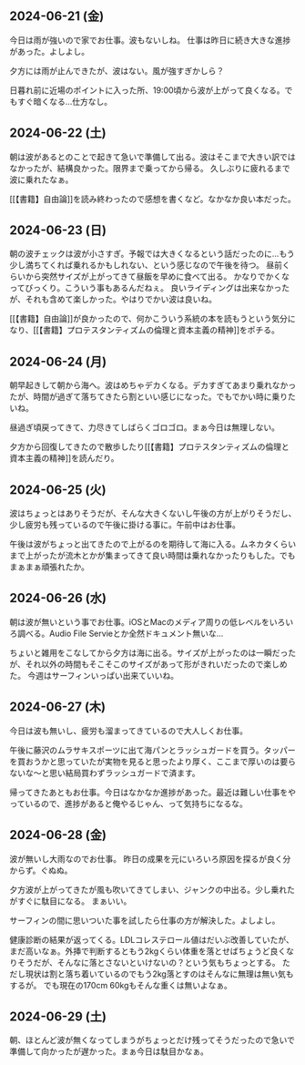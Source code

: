 ## 2024-06-21 (金)

今日は雨が強いので家でお仕事。波もないしね。
仕事は昨日に続き大きな進捗があった。よしよし。

夕方には雨が止んできたが、波はない。風が強すぎかしら？

日暮れ前に近場のポイントに入った所、19:00頃から波が上がって良くなる。でもすぐ暗くなる…仕方なし。

## 2024-06-22 (土)

朝は波があるとのことで起きて急いで準備して出る。波はそこまで大きい訳ではなかったが、結構良かった。限界まで乗ってから帰る。
久しぶりに疲れるまで波に乗れたなぁ。

[[【書籍】自由論]]を読み終わったので感想を書くなど。なかなか良い本だった。

## 2024-06-23 (日)

朝の波チェックは波が小さすぎ。予報では大きくなるという話だったのに…もう少し満ちてくれば乗れるかもしれない、という感じなので午後を待つ。
昼前くらいから突然サイズが上がってきて昼飯を早めに食べて出る。
かなりでかくなってびっくり。こういう事もあるんだねぇ。
良いライディングは出来なかったが、それも含めて楽しかった。やはりでかい波は良いね。

[[【書籍】自由論]]が良かったので、何かこういう系統の本を読もうという気分になり、[[【書籍】プロテスタンティズムの倫理と資本主義の精神]]をポチる。

## 2024-06-24 (月)

朝早起きして朝から海へ。波はめちゃデカくなる。デカすぎてあまり乗れなかったが、時間が過ぎて落ちてきたら割といい感じになった。でもでかい時に乗りたいね。

昼過ぎ頃戻ってきて、力尽きてしばらくゴロゴロ。まぁ今日は無理しない。

夕方から回復してきたので散歩したり[[【書籍】プロテスタンティズムの倫理と資本主義の精神]]を読んだり。

## 2024-06-25 (火)

波はちょっとはありそうだが、そんな大きくないし午後の方が上がりそうだし、少し疲労も残っているので午後に掛ける事に。午前中はお仕事。

午後は波がちょっと出てきたので上がるのを期待して海に入る。ムネカタくらいまで上がったが流木とかが集まってきて良い時間は乗れなかったりもした。でもまぁまぁ頑張れたか。

## 2024-06-26 (水)

朝は波が無いという事でお仕事。iOSとMacのメディア周りの低レベルをいろいろ調べる。Audio File Servieとか全然ドキュメント無いな…

ちょいと雑用をこなしてから夕方は海に出る。サイズが上がったのは一瞬だったが、それ以外の時間もそこそこのサイズがあって形がきれいだったので楽しめた。
今週はサーフィンいっぱい出来ていいね。

## 2024-06-27 (木)

今日は波も無いし、疲労も溜まってきているので大人しくお仕事。

午後に藤沢のムラサキスポーツに出て海パンとラッシュガードを買う。タッパーを買おうかと思っていたが実物を見ると思ったより厚く、ここまで厚いのは要らないな〜と思い結局買わずラッシュガードで済ます。

帰ってきたあともお仕事。今日はなかなか進捗があった。最近は難しい仕事をやっているので、進捗があると俺やるじゃん、って気持ちになるな。

## 2024-06-28 (金)

波が無いし大雨なのでお仕事。
昨日の成果を元にいろいろ原因を探るが良く分からず。ぐぬぬ。

夕方波が上がってきたが風も吹いてきてしまい、ジャンクの中出る。少し乗れたがすぐに駄目になる。
まぁいい。

サーフィンの間に思いついた事を試したら仕事の方が解決した。よしよし。

健康診断の結果が返ってくる。LDLコレステロール値はだいぶ改善していたが、まだ高いなぁ。外挿で判断するともう2kgくらい体重を落とせばちょうど良くなりそうだが、そんなに落とさないといけないの？という気もちょっとする。
ただし現状は割と落ち着いているのでもう2kg落とすのはそんなに無理は無い気もするが。
でも現在の170cm 60kgもそんな重くは無いよなぁ。

## 2024-06-29 (土)

朝、ほとんど波が無くなってしまうがちょっとだけ残ってそうだったので急いで準備して向かったが遅かった。まぁ今日は駄目かなぁ。